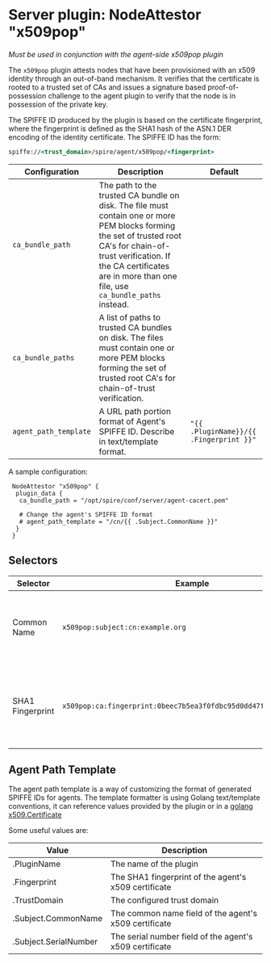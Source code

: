 # Server plugin: NodeAttestor "x509pop"

*Must be used in conjunction with the agent-side x509pop plugin*

The `x509pop` plugin attests nodes that have been provisioned with an x509
identity through an out-of-band mechanism. It verifies that the certificate is
rooted to a trusted set of CAs and issues a signature based proof-of-possession
challenge to the agent plugin to verify that the node is in possession of the
private key.

The SPIFFE ID produced by the plugin is based on the certificate fingerprint,
where the fingerprint is defined as the SHA1 hash of the ASN.1 DER encoding of
the identity certificate. The SPIFFE ID has the form:

```xml
spiffe://<trust_domain>/spire/agent/x509pop/<fingerprint>
```

| Configuration         | Description                                                                                                                                                                                                                                    | Default                                 |
|-----------------------|------------------------------------------------------------------------------------------------------------------------------------------------------------------------------------------------------------------------------------------------|-----------------------------------------|
| `ca_bundle_path`      | The path to the trusted CA bundle on disk. The file must contain one or more PEM blocks forming the set of trusted root CA's for chain-of-trust verification. If the CA certificates are in more than one file, use `ca_bundle_paths` instead. |                                         |
| `ca_bundle_paths`     | A list of paths to trusted CA bundles on disk. The files must contain one or more PEM blocks forming the set of trusted root CA's for chain-of-trust verification.                                                                             |                                         |
| `agent_path_template` | A URL path portion format of Agent's SPIFFE ID. Describe in text/template format.                                                                                                                                                              | `"{{ .PluginName}}/{{ .Fingerprint }}"` |

A sample configuration:

```hcl
 NodeAttestor "x509pop" {
  plugin_data {
   ca_bundle_path = "/opt/spire/conf/server/agent-cacert.pem"

   # Change the agent's SPIFFE ID format
   # agent_path_template = "/cn/{{ .Subject.CommonName }}"
  }
 }
```

## Selectors

| Selector         | Example                                                           | Description                                                                              |
|------------------|-------------------------------------------------------------------|------------------------------------------------------------------------------------------|
| Common Name      | `x509pop:subject:cn:example.org`                                  | The Subject's Common Name (see X.500 Distinguished Names)                                |
| SHA1 Fingerprint | `x509pop:ca:fingerprint:0beec7b5ea3f0fdbc95d0dd47f3c5bc275da8a33` | The SHA1 fingerprint as a hex string for each cert in the PoP chain, excluding the leaf. |

## Agent Path Template

The agent path template is a way of customizing the format of generated
SPIFFE IDs for agents.
The template formatter is using Golang text/template conventions, it can
reference values provided by the plugin or in a [golang x509.Certificate](https://pkg.go.dev/crypto/x509#Certificate)

Some useful values are:

| Value                 | Description                                             |
|-----------------------|---------------------------------------------------------|
| .PluginName           | The name of the plugin                                  |
| .Fingerprint          | The SHA1 fingerprint of the agent's x509 certificate    |
| .TrustDomain          | The configured trust domain                             |
| .Subject.CommonName   | The common name field of the agent's x509 certificate   |
| .Subject.SerialNumber | The serial number field of the agent's x509 certificate |
